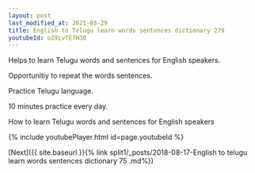 ```yaml
---
layout: post
last_modified_at: 2021-03-29
title: English to Telugu learn words sentences dictionary 279 
youtubeId: o2XLvTE7H30
---
```

 
 
Helps to learn Telugu words and sentences for English speakers.

Opportunitiy to repeat the words sentences. 

Practice Telugu language. 
 
10 minutes practice every day. 
 
How to learn Telugu words and sentences for English speakers 
 
{% include youtubePlayer.html id=page.youtubeId %}
 
 
[Next]({{ site.baseurl }}{% link  split1/_posts/2018-08-17-English to telugu learn words sentences dictionary 75 .md%})
 
